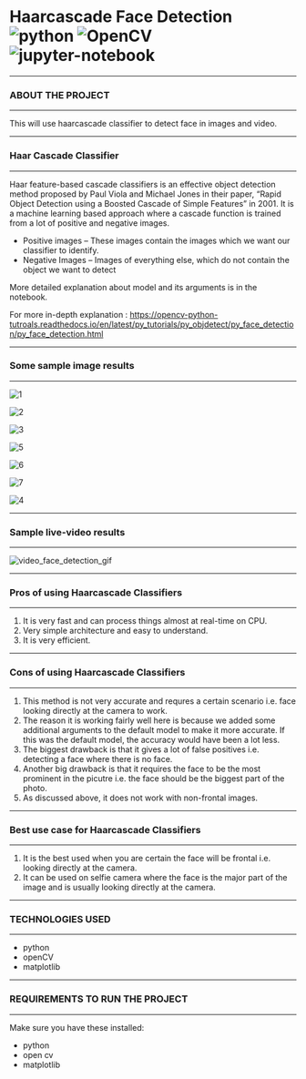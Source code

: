 # Haarcascade Face Detection  ![python](https://img.shields.io/badge/python-3-blue) ![OpenCV](https://img.shields.io/badge/open-cv-yellowgreen) ![jupyter-notebook](https://img.shields.io/badge/jupyter%20-notebook-blue)

----------------------------
### ABOUT THE PROJECT
---------------------------

This will use haarcascade classifier to detect face in images and video.

----------------------------
### Haar Cascade Classifier
----------------------------

Haar feature-based cascade classifiers is an effective object detection method proposed by Paul Viola and Michael Jones in their paper,
 “Rapid Object Detection using a Boosted Cascade of Simple Features” in 2001. It is a machine learning based approach where a cascade function is trained from 
a lot of positive and negative images.

- Positive images – These images contain the images which we want our classifier to identify.
- Negative Images – Images of everything else, which do not contain the object we want to detect

More detailed explanation about model and its arguments is in the notebook.

For more in-depth explanation : https://opencv-python-tutroals.readthedocs.io/en/latest/py_tutorials/py_objdetect/py_face_detection/py_face_detection.html


----------------------------
### Some sample image results
----------------------------

![1](https://user-images.githubusercontent.com/55807308/96685119-4d6fdc80-139a-11eb-9197-990a2b6797ac.jpg)

![2](https://user-images.githubusercontent.com/55807308/96685297-890aa680-139a-11eb-91cf-a6858f412008.jpg)

![3](https://user-images.githubusercontent.com/55807308/96685306-8c9e2d80-139a-11eb-8882-a644d6994667.jpg)

![5](https://user-images.githubusercontent.com/55807308/96701738-8f0a8280-13ae-11eb-974c-7003bd90ad01.jpg)

![6](https://user-images.githubusercontent.com/55807308/96701761-9467cd00-13ae-11eb-92db-28f7504f3d8a.jpg)

![7](https://user-images.githubusercontent.com/55807308/96701768-96319080-13ae-11eb-86da-34c2ab60a623.jpg)

![4](https://user-images.githubusercontent.com/55807308/96835328-131d4280-1461-11eb-822f-28c8f5d84944.jpg)



----------------------------
### Sample live-video results
----------------------------

![video_face_detection_gif](https://user-images.githubusercontent.com/55807308/96687313-58783c00-139d-11eb-9dd8-42a5cd5ed688.gif)


----------------------------
### Pros of using Haarcascade Classifiers
----------------------------

1. It is very fast and can process things almost at real-time on CPU.
2. Very simple architecture and easy to understand.
3. It is very efficient.

----------------------------
### Cons of using Haarcascade Classifiers
----------------------------

1. This method is not very accurate and requres a certain scenario i.e. face looking directly at the camera to work.
2. The reason it is working fairly well here is because we added some additional arguments to the default model to make it more accurate.
 If this was the default model, the accuracy would have been a lot less.
3. The biggest drawback is that it gives a lot of false positives i.e. detecting a face where there is no face.
4. Another big drawback is that it requires the face to be the most prominent in the picutre i.e. the face should be the biggest part of the photo.
5. As discussed above, it does not work with non-frontal images.

----------------------------
### Best use case for Haarcascade Classifiers
----------------------------

1. It is the best used when you are certain the face will be frontal i.e. looking directly at the camera. 
2. It can be used on selfie camera where the face is the major part of the image and is usually looking directly at the camera. 

----------------------------
### TECHNOLOGIES USED
----------------------------

- python
- openCV
- matplotlib

----------------------------
### REQUIREMENTS TO RUN THE PROJECT
----------------------------

Make sure you have these installed:

- python
- open cv
- matplotlib

